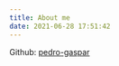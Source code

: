 ```yaml
---
title: About me
date: 2021-06-28 17:51:42
---
```


Github: [pedro-gaspar](https://github.com/pedro-gaspar)
